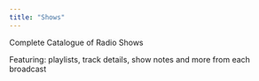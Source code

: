 ```yaml
---
title: "Shows"
---
```

Complete Catalogue of Radio Shows

Featuring: playlists, track details, show notes and more from each broadcast
